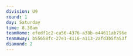 ```yaml
---
division: U9
round: 1
day: Saturday
time: 8.30am
teamHome: efedf1c2-ca56-4376-a38b-e44611ab796e
teamAway: b55658fc-27e1-4116-a113-2afd3b5fa53f
diamond: 2
---
```


